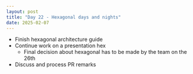 ```yaml
---
layout: post
title: "Day 22 - Hexagonal days and nights"
date: 2025-02-07
---
```


- Finish hexagonal architecture guide
- Continue work on a presentation hex
  - Final decision about hexagonal has to be made by the team on the 26th
- Discuss and process PR remarks

